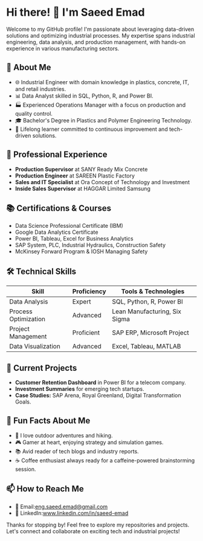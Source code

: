 # Hi there! 👋 I'm Saeed Emad

Welcome to my GitHub profile! I'm passionate about leveraging data-driven
   solutions and optimizing industrial processes. My expertise spans industrial
      engineering, data analysis, and production management,
       with hands-on experience in various manufacturing sectors.

## 🚀 About Me

- 🌐 Industrial Engineer with domain knowledge in plastics, concrete, IT, and
    retail industries.
- 📊 Data Analyst skilled in SQL, Python, R, and Power BI.
- 🏭 Experienced Operations Manager with a focus on production and quality control.
- 🎓 Bachelor's Degree in Plastics and Polymer Engineering Technology.
- 🧠 Lifelong learner committed to continuous improvement and tech-driven solutions.

## 💼 Professional Experience

- **Production Supervisor** at SANY Ready Mix Concrete
- **Production Engineer** at SAREEN Plastic Factory
- **Sales and IT Specialist** at Ora Concept of Technology and Investment
- **Inside Sales Supervisor** at HAGGAR Limited Samsung

## 📚 Certifications & Courses

- Data Science Professional Certificate (IBM)
- Google Data Analytics Certificate
- Power BI, Tableau, Excel for Business Analytics
- SAP System, PLC, Industrial Hydraulics, Construction Safety
- McKinsey Forward Program & IOSH Managing Safety

## 🛠️ Technical Skills

| **Skill**               | **Proficiency**   | **Tools & Technologies**        |
|------------------------|--------------------|----------------------------------|
| Data Analysis          | Expert            | SQL, Python, R, Power BI        |
| Process Optimization   | Advanced          | Lean Manufacturing, Six Sigma   |
| Project Management     | Proficient        | SAP ERP, Microsoft Project      |
| Data Visualization     | Advanced          | Excel, Tableau, MATLAB          |

## 🌟 Current Projects

- **Customer Retention Dashboard** in Power BI for a telecom company.
- **Investment Summaries** for emerging tech startups.
- **Case Studies:** SAP Arena, Royal Greenland, Digital Transformation Goals.

## 🎯 Fun Facts About Me

- 🧗 I love outdoor adventures and hiking.
- 🎮 Gamer at heart, enjoying strategy and simulation games.
- 📚 Avid reader of tech blogs and industry reports.
- ☕ Coffee enthusiast always ready for a caffeine-powered brainstorming session.

## 📫 How to Reach Me

- 📧 Email:eng.saeed.emad@gmail.com  
- 💼 LinkedIn:www.linkedin.com/in/saeed-emad

Thanks for stopping by! Feel free to explore my repositories and projects.
 Let's connect and collaborate on exciting tech and industrial projects!
